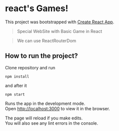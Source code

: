 # react's Games!

This project was bootstrapped with [Create React App](https://github.com/facebook/create-react-app).

> Special WebSite with Basic Game in React

> We can use ReactRouterDom

## How to run the project?

Clone repository and run

`npm install`

and after it

`npm start`

Runs the app in the development mode.<br />
Open [http://localhost:3000](http://localhost:3000) to view it in the browser.

The page will reload if you make edits.<br />
You will also see any lint errors in the console.
